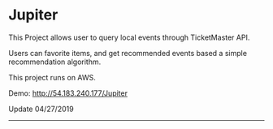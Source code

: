 # Jupiter

This Project allows user to query local events through TicketMaster API. 

Users can favorite items, and get recommended events based a simple recommendation algorithm.

This project runs on AWS.

Demo: http://54.183.240.177/Jupiter

Update 04/27/2019
_____
